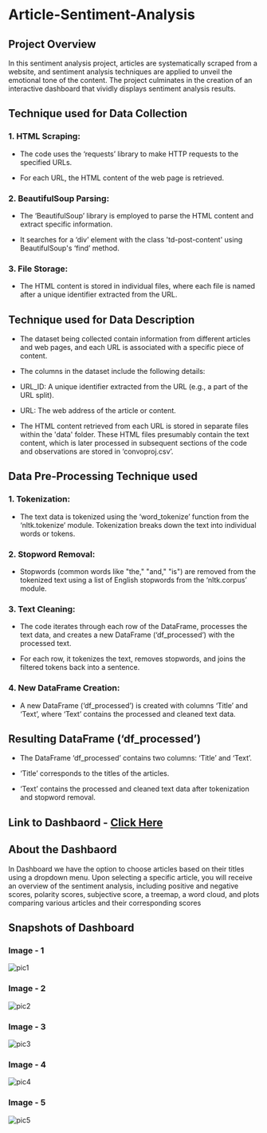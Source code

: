 # Article-Sentiment-Analysis


## Project Overview

In this sentiment analysis project, articles are systematically scraped from 
a website, and sentiment analysis techniques are applied to unveil the 
emotional tone of the content. The project culminates in the creation of 
an interactive dashboard that vividly displays sentiment analysis results.



## Technique used for Data Collection

### 1. HTML Scraping:

- The code uses the ‘requests’ library to make HTTP requests to the specified
URLs.

- For each URL, the HTML content of the web page is retrieved.


### 2. BeautifulSoup Parsing:

- The ‘BeautifulSoup’ library is employed to parse the HTML content and
extract specific information.

- It searches for a ‘div’ element with the class 'td-post-content' using
BeautifulSoup's ‘find’ method.


### 3. File Storage:

- The HTML content is stored in individual files, where each file is named
after a unique identifier extracted from the URL.



## Technique used for Data Description

- The dataset being collected contain information from different articles and
web pages, and each URL is associated with a specific piece of content.

- The columns in the dataset include the following details:

- URL_ID: A unique identifier extracted from the URL (e.g., a part of the
URL split).

- URL: The web address of the article or content.

- The HTML content retrieved from each URL is stored in separate files within
the 'data' folder. These HTML files presumably contain the text content, which
is later processed in subsequent sections of the code and observations are stored
in ‘convoproj.csv’.



## Data Pre-Processing Technique used

### 1. Tokenization:

- The text data is tokenized using the ‘word_tokenize’ function from the
‘nltk.tokenize’ module. Tokenization breaks down the text into individual
words or tokens.


### 2. Stopword Removal:

- Stopwords (common words like "the," "and," "is") are removed from the
tokenized text using a list of English stopwords from the ‘nltk.corpus’ module.


### 3. Text Cleaning:

- The code iterates through each row of the DataFrame, processes the text
data, and creates a new DataFrame (‘df_processed’) with the processed text.

- For each row, it tokenizes the text, removes stopwords, and joins the filtered
tokens back into a sentence.


### 4. New DataFrame Creation:

- A new DataFrame (‘df_processed’) is created with columns ‘Title’ and
‘Text’, where ‘Text’ contains the processed and cleaned text data.


## Resulting DataFrame (‘df_processed’)

- The DataFrame ‘df_processed’ contains two columns: ‘Title’ and ‘Text’.

- ‘Title’ corresponds to the titles of the articles.

- ‘Text’ contains the processed and cleaned text data after tokenization and stopword removal.


## Link to Dashbaord - <a href = "https://public.tableau.com/views/SentimentAnalysisofArticles/Dashboard1?:language=en-GB&publish=yes&:sid=&:display_count=n&:origin=viz_share_link">Click Here</a>


## About the Dashbaord
In Dashboard we have the option to choose articles based on their
titles using a dropdown menu. Upon selecting a specific article, you
will receive an overview of the sentiment analysis, including positive
and negative scores, polarity scores, subjective score, a treemap, a
word cloud, and plots comparing various articles and their
corresponding scores

## Snapshots of Dashboard

### Image - 1
![pic1](https://github.com/prabhmeharbedi/Article-Sentiment-Analysis/assets/91597702/17c88df7-8be5-48b3-b486-70638a600110)

### Image - 2
![pic2](https://github.com/prabhmeharbedi/Article-Sentiment-Analysis/assets/91597702/33f6f8fc-0f29-49b3-b9e8-bb42b4fb3a2c)

### Image - 3
![pic3](https://github.com/prabhmeharbedi/Article-Sentiment-Analysis/assets/91597702/ec3b3932-574d-4def-93c0-c08aacb051ec)

### Image - 4
![pic4](https://github.com/prabhmeharbedi/Article-Sentiment-Analysis/assets/91597702/74744474-6707-43d4-a2ce-c13d1fc7d353)

### Image - 5
![pic5](https://github.com/prabhmeharbedi/Article-Sentiment-Analysis/assets/91597702/c27ed804-548d-4bf9-8e2f-1c4ab2214916)
